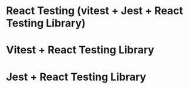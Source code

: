 # React Testing (vitest + Jest + React Testing Library)

# Vitest + React Testing Library

# Jest + React Testing Library
